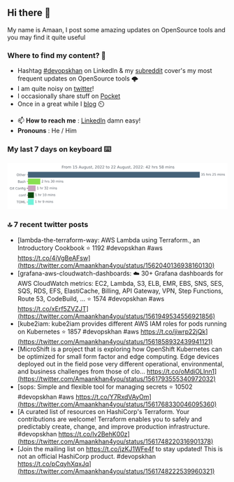 <!--- [![Hits](https://hits.seeyoufarm.com/api/count/incr/badge.svg?url=https%3A%2F%2Fgithub.com%2Fakhan4u%2Fhit-counter&count_bg=%2379C83D&title_bg=%23555555&icon=&icon_color=%23E7E7E7&title=visits&edge_flat=false)](https://hits.seeyoufarm.com) --->

## Hi there 👋

My name is Amaan, I post some amazing updates on OpenSource tools and you may find it quite useful

### Where to find my content? 🤔

* Hashtag [#devopskhan](https://www.linkedin.com/feed/hashtag/devopskhan/) on LinkedIn & my [subreddit](https://www.reddit.com/r/devopskhan/) cover's my most frequent updates on OpenSource tools 🌩️
* I am quite noisy on [twitter](https://twitter.com/Amaankhan4you)!
* I occasionally share stuff on [Pocket](https://getpocket.com/@ej6g8d1dp2829A16a9Tf5d4T6bAMp3d8791rejDe86yem3bm4e14ex4fT4dluk29)
* Once in a great while I [blog](https://linuxparrot.com/) ⏲️


- 📫 **How to reach me** : [LinkedIn](https://www.linkedin.com/in/amaan-khan-linux-ninja) damn easy!
- **Pronouns** : He / Him

### My last 7 days on keyboard ⌨️

<img src="https://github.com/akhan4u/akhan4u/blob/main/images/stat.svg" alt="Amaan's Wakatime Activity!"/>

### 🔝 7 recent twitter posts
<!-- DEVDOJO:START -->
- [lambda-the-terraform-way: AWS Lambda using Terraform., an Introductory Cookbook
⭐️ 1192
#devopskhan #aws
https://t.co/4iVgBeAFsw](https://twitter.com/Amaankhan4you/status/1562040136938160130)
- [grafana-aws-cloudwatch-dashboards: :cloud: 30+ Grafana dashboards for AWS CloudWatch metrics: EC2, Lambda, S3, ELB, EMR, EBS, SNS, SES, SQS, RDS, EFS, ElastiCache, Billing, API Gateway, VPN, Step Functions, Route 53, CodeBuild, ...
⭐️ 1574
#devopskhan #aws
https://t.co/xErf5ZVZJT](https://twitter.com/Amaankhan4you/status/1561949534556921856)
- [kube2iam: kube2iam  provides different AWS IAM roles for pods running on Kubernetes
⭐️ 1857
#devopskhan #aws
https://t.co/jiwrp22jQk](https://twitter.com/Amaankhan4you/status/1561858932439941121)
- [MicroShift is a project that is exploring how OpenShift Kubernetes can be optimized for small form factor and edge computing. Edge devices deployed out in the field pose very different operational, environmental, and business challenges from those of clo… https://t.co/oMdiOLInn1](https://twitter.com/Amaankhan4you/status/1561793555340972032)
- [sops: Simple and flexible tool for managing secrets
⭐️ 10502
#devopskhan #aws
https://t.co/Y7RxdVAyOm](https://twitter.com/Amaankhan4you/status/1561768330046095360)
- [A curated list of resources on HashiCorp&#39;s Terraform. Your contributions are welcome! Terraform enables you to safely and predictably create, change, and improve production infrastructure. #devopskhan https://t.co/Iv2BehK00z](https://twitter.com/Amaankhan4you/status/1561748220316901378)
- [Join the mailing list on https://t.co/jzKJ1WFe4f to stay updated! This is not an official HashiCorp product. #devopskhan https://t.co/pCqyhXqxJq](https://twitter.com/Amaankhan4you/status/1561748222539960321)
<!-- DEVDOJO:END -->

<!-- ![Amaan's GitHub stats](https://github-readme-stats.vercel.app/api?username=akhan4u&count_private=true&show_icons=true&hide=contribs) -->

